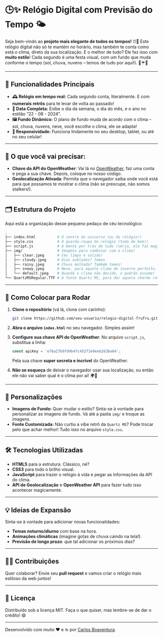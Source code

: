 # 🕒✨ Relógio Digital com Previsão do Tempo 🌤️

Seja bem-vindo ao **projeto mais elegante de todos os tempos!** ⏰💫 Este relógio digital não só te mantém no horário, mas também te conta como está o clima, direto da sua localização. E o melhor de tudo? Ele faz isso com **muito estilo**! Cada segundo é uma festa visual, com um fundo que muda conforme o tempo (sol, chuva, nuvens – temos de tudo por aqui!). 🌈☔🌞

---

## 🎯 Funcionalidades Principais

- **🕰️ Relógio em tempo real:** Cada segundo conta, literalmente. E com **numerais retrôs** para te levar de volta ao passado!
- **📅 Data Completa:** Exibe o dia da semana, o dia do mês, e o ano no estilão “22 - 08 - 2024”.
- **🖼️ Fundo Dinâmico:** O plano de fundo muda de acordo com o clima – sol, chuva, nuvens, neve, você escolhe o clima, ele se adapta!
- **📱 Responsividade:** Funciona lindamente no seu desktop, tablet, ou até no seu celular!

---

## 🔧 O que você vai precisar:

- **Chave da API do OpenWeather**: Vai lá no [OpenWeather](https://home.openweathermap.org/users/sign_up), faz uma conta e pega a sua chave. Depois, coloque no nosso código.
- **Geolocalização Ativada**: Permita que o navegador saiba onde você está para que possamos te mostrar o clima (não se preocupe, não somos stalkers!).

---

## 🗂️ Estrutura do Projeto

Aqui está a organização desse pequeno pedaço de céu tecnológico:

```bash
.
├── index.html          # O centro do universo (ou do relógio!)
├── style.css           # O guarda-roupa do relógio (tudo de bom!)
├── script.js           # A mente por trás de tudo (sério, ele faz magia!)
├── img/                # Imagens para combinar com o clima!
│   ├── clear.jpeg      # Céu limpo e solzão!
│   ├── cloudy.jpeg     # Dias nublados? Temos.
│   ├── rainy.jpeg      # Chuva molhada? Também temos!
│   ├── snowy.jpeg      # Neve, para aquele clima de inverno perfeito.
│   └── default.jpeg    # Quando o clima não decide, o padrão assume!
└── QuartzMSRegular.TTF # A fonte Quartz MS, para dar aquele charme retrô!
```

---

## 🚀 Como Colocar para Rodar

1. **Clone o repositório** (vá lá, clone com carinho):
   
   ```bash
   git clone https://github.com/seu-usuario/relogio-digital-frufru.git
   ```

2. **Abra o arquivo `index.html`** no seu navegador. Simples assim!

3. **Configure sua chave API do OpenWeather**:
   No arquivo `script.js`, substitua a linha:
   
   ```javascript
   const apiKey = 'e76a27b9fd4b4fc452f2e9eeb263be64';
   ```
   
   Pela sua chave **super secreta e incrível** do OpenWeather.

4. **Não se esqueça** de deixar o navegador usar sua localização, ou então ele não vai saber qual é o clima por aí! 🌍📍

---

## 🎨 Personalizações

- **Imagens de Fundo:** Quer mudar o estilo? Sinta-se à vontade para personalizar as imagens de fundo. Vá até a pasta `img/` e troque as imagens.
- **Fonte Customizada:** Não curtiu a vibe retrô da `Quartz MS`? Pode trocar pelo que achar melhor! Tudo isso no arquivo `style.css`.

---

## 🛠️ Tecnologias Utilizadas

- **HTML5** para a estrutura. Clássico, né?
- **CSS3** para todo o brilho visual.
- **JavaScript** para trazer o relógio à vida e pegar as informações da API do clima.
- **API de Geolocalização** e **OpenWeather API** para fazer tudo isso acontecer magicamente.

---

## 💡 Ideias de Expansão

Sinta-se à vontade para adicionar novas funcionalidades:
- **Temas noturno/diurno** com base na hora.
- **Animações climáticas** (imagine gotas de chuva caindo na tela!).
- **Previsão de longo prazo**: que tal adicionar os próximos dias?

---

## 👨‍💻 Contribuições

Quer colaborar? Envie seu **pull request** e vamos criar o relógio mais estiloso da web juntos!

---

## 📝 Licença

Distribuído sob a licença MIT. Faça o que quiser, mas lembre-se de dar o crédito! 😄

---

Desenvolvido com muito ❤️ e ☕ por [Carlos Boaventura](https://github.com/boaventura-bit).
